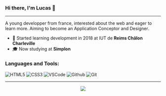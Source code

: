 ### Hi there, I'm Lucas 👋
<hr>

A young developper from france, interested about the web and eager to learn more.
Aiming to become an Application Conceptor and Designer.

  - 🌱 Started learning development in 2018 at IUT de <b>Reims Châlon Charleville</b>
  - 🎓 Now studying at <b>Simplon</b> 
### Languages and Tools:
<p>
  <img alt="HTML5" src="https://img.shields.io/badge/-HTML5-E34F26?style=flat-square&logo=HTML5&logoColor=white"/>
  <img alt="CSS3" src="https://img.shields.io/badge/-CSS3-1572B6?style=flat-square&logo=CSS3&logoColor=white"/>
  <img alt="VSCode"src="https://img.shields.io/badge/-Visual%20Studio%20Code-23A9F2?style=flat-  square&logo=Visual%20Studio%20Code&logoColor=white"/>
  <img alt="Github" src="https://img.shields.io/badge/-Github-181717?style=flat-square&logo=GitHub&logoColor=white"/>
  <img alt="Git" src="https://img.shields.io/badge/-Git-F44D27?style=flat-square&logo=Git&logoColor=white"/>
</p>
<hr>
<p align="center">
  <a target="_blank" href="mailto:kucheida.lucas@gmail.com"><img src="https://img.shields.io/badge/-Gmail-D14836?style=for-the-badge&logo=Gmail&logoColor=white"></img></a>
</p>



<!--
**MrLkuch/MrLkuch** is a ✨ _special_ ✨ repository because its `README.md` (this file) appears on your GitHub profile.

Here are some ideas to get you started:

- 🔭 I’m currently working on ...
- 🌱 I’m currently learning ...
- 👯 I’m looking to collaborate on ...
- 🤔 I’m looking for help with ...
- 💬 Ask me about ...
- 📫 How to reach me: ...
- 😄 Pronouns: ...
- ⚡ Fun fact: ...
-->
